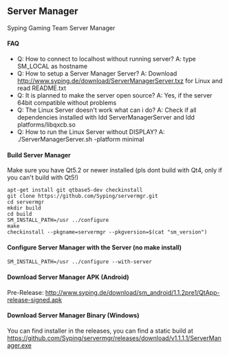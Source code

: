 ## Server Manager
Syping Gaming Team Server Manager

#### FAQ
 - Q: How to connect to localhost without running server? A: type SM_LOCAL as hostname
 - Q: How to setup a Server Manager Server? A: Download http://www.syping.de/download/ServerManagerServer.txz for Linux and read README.txt
 - Q: It is planned to make the server open source? A: Yes, if the server 64bit compatible without problems
 - Q: The Linux Server doesn't work what can i do? A: Check if all dependencies installed with ldd ServerManagerServer and ldd platforms/libqxcb.so
 - Q: How to run the Linux Server without DISPLAY? A: ./ServerManagerServer.sh -platform minimal

#### Build Server Manager

Make sure you have Qt5.2 or newer installed (pls dont build with Qt4, only if you can't build with Qt5!)

	apt-get install git qtbase5-dev checkinstall
	git clone https://github.com/Syping/servermgr.git
	cd servermgr
	mkdir build
	cd build
	SM_INSTALL_PATH=/usr ../configure
	make
	checkinstall --pkgname=servermgr --pkgversion=$(cat "sm_version")
	
#### Configure Server Manager with the Server (no make install)

    SM_INSTALL_PATH=/usr ../configure --with-server
	
#### Download Server Manager APK (Android)

Pre-Release: http://www.syping.de/download/sm_android/1.1.2pre1/QtApp-release-signed.apk
	
#### Download Server Manager Binary (Windows)

You can find installer in the releases, you can find a 
static build at https://github.com/Syping/servermgr/releases/download/v1.1.1.1/ServerManager.exe
